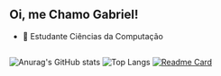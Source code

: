 ## Oi, me Chamo Gabriel!

 - 📖 Estudante Ciências da Computação

##

![Anurag's GitHub stats](https://github-readme-stats.vercel.app/api?username=Gabriel03009&show_icons=true&theme=tokyonight)
![Top Langs](https://github-readme-stats.vercel.app/api/top-langs/?username=Gabriel03009&show_icons=true&theme=tokyonight&layout=donut-vertical)
[![Readme Card](https://github-readme-stats.vercel.app/api/pin/?username=Gabriel03009&repo=Judge_Beecrowd&show_icons=true&theme=tokyonight)](https://github.com/Gabriel03009/Judge_Beecrowd)
<!---
Gabriel03009/Gabriel03009 is a ✨ special ✨ repository because its `README.md` (this file) appears on your GitHub profile.
You can click the Preview link to take a look at your changes.
--->
